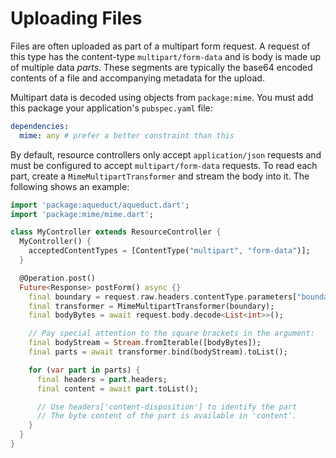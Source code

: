 # Uploading Files

Files are often uploaded as part of a multipart form request. A request of this type has the content-type `multipart/form-data` and is body is made up of multiple data *parts*. These segments are typically the base64 encoded contents of a file and accompanying metadata for the upload.

Multipart data is decoded using objects from `package:mime`. You must add this package your application's `pubspec.yaml` file:

```yaml
dependencies:
  mime: any # prefer a better constraint than this
```

By default, resource controllers only accept `application/json` requests and must be configured to accept `multipart/form-data` requests. To read each part, create a `MimeMultipartTransformer` and stream the body into it. The following shows an example:

```dart
import 'package:aqueduct/aqueduct.dart';
import 'package:mime/mime.dart';

class MyController extends ResourceController {
  MyController() {
    acceptedContentTypes = [ContentType("multipart", "form-data")];
  }

  @Operation.post()
  Future<Response> postForm() async {}
    final boundary = request.raw.headers.contentType.parameters["boundary"];
    final transformer = MimeMultipartTransformer(boundary);
    final bodyBytes = await request.body.decode<List<int>>();

    // Pay special attention to the square brackets in the argument:
    final bodyStream = Stream.fromIterable([bodyBytes]);
    final parts = await transformer.bind(bodyStream).toList();

    for (var part in parts) {
      final headers = part.headers;
      final content = await part.toList();

      // Use headers['content-disposition'] to identify the part
      // The byte content of the part is available in 'content'.
    }    
  }
}
```
